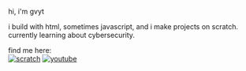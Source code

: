hi, i'm gvyt

i build with html, sometimes javascript, and i make projects on scratch.  
currently learning about cybersecurity.

find me here:  
[![scratch](https://img.shields.io/badge/scratch-gvyoutube-blue?style=for-the-badge&logo=scratch)](https://scratch.mit.edu/users/GvYoutube)
[![youtube](https://img.shields.io/badge/youtube-gvyoutubescratch-red?style=for-the-badge&logo=youtube)](https://youtube.com/@GvYoutubeScratch)
